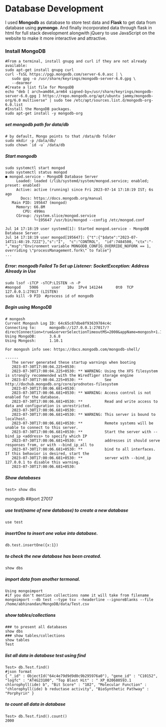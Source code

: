 # Database Development

I used **Mongodb** as database to store test data and **Flask** to get data from database using **pymongo**. And finally incorporated data through flask in html for full stack development alongwith jQuery to use JavaScript on the website to make it more interactive and attractive.

### Install MongoDB 
```
#From a terminal, install gnupg and curl if they are not already available:
sudo apt-get install gnupg curl
curl -fsSL https://pgp.mongodb.com/server-6.0.asc | \
   sudo gpg -o /usr/share/keyrings/mongodb-server-6.0.gpg \
   --dearmor
#Create a list file for MongoDB
echo "deb [ arch=amd64,arm64 signed-by=/usr/share/keyrings/mongodb-server-6.0.gpg ] https://repo.mongodb.org/apt/ubuntu jammy/mongodb-org/6.0 multiverse" | sudo tee /etc/apt/sources.list.d/mongodb-org-6.0.list
#Install the MongoDB packages.
sudo apt-get install -y mongodb-org
```

##### set mongodb path for data/db
```
# by default, Mongo points to that /data/db folder
sudo mkdir -p /data/db/
sudo chown `id -u` /data/db
```
##### Start mongodb
```
sudo systemctl start mongod
sudo systemctl status mongod
● mongod.service - MongoDB Database Server
     Loaded: loaded (/lib/systemd/system/mongod.service; enabled; preset: enabled)
     Active: active (running) since Fri 2023-07-14 17:18:19 IST; 6s ago
       Docs: https://docs.mongodb.org/manual
   Main PID: 195647 (mongod)
     Memory: 66.8M
        CPU: 499ms
     CGroup: /system.slice/mongod.service
             └─195647 /usr/bin/mongod --config /etc/mongod.conf

Jul 14 17:18:19 user systemd[1]: Started mongod.service - MongoDB Database Server.
Jul 14 17:18:19 user mongod[195647]: {"t":{"$date":"2023-07-14T11:48:19.722Z"},"s":"I",  "c":"CONTROL",  "id":7484500, "ctx":"-","msg":"Environment variable MONGODB_CONFIG_OVERRIDE_NOFORK == 1, overriding \"processManagement.fork\" to false"}
...
```
##### Error: mongodb Failed To Set up Listener: SocketException: Address Already in Use
```
sudo lsof -iTCP -sTCP:LISTEN -n -P
#mongod    5986      user   10u  IPv4 141244      0t0  TCP 127.0.0.1:27017 (LISTEN)
sudo kill -9 PID  #process id of mongodb 
```
##### Begin using MongoDB
```
# mongosh
Current Mongosh Log ID:	64c65c87dbe8f93639784c4c
Connecting to:		mongodb://127.0.0.1:27017/?directConnection=true&serverSelectionTimeoutMS=2000&appName=mongosh+1.10.1
Using MongoDB:		3.6.8
Using Mongosh:		1.10.1

For mongosh info see: https://docs.mongodb.com/mongodb-shell/

------
   The server generated these startup warnings when booting
   2023-07-30T17:00:04.225+0530: 
   2023-07-30T17:00:04.225+0530: ** WARNING: Using the XFS filesystem is strongly recommended with the WiredTiger storage engine
   2023-07-30T17:00:04.225+0530: **          See http://dochub.mongodb.org/core/prodnotes-filesystem
   2023-07-30T17:00:06.681+0530: 
   2023-07-30T17:00:06.681+0530: ** WARNING: Access control is not enabled for the database.
   2023-07-30T17:00:06.681+0530: **          Read and write access to data and configuration is unrestricted.
   2023-07-30T17:00:06.681+0530: 
   2023-07-30T17:00:06.681+0530: ** WARNING: This server is bound to localhost.
   2023-07-30T17:00:06.681+0530: **          Remote systems will be unable to connect to this server.
   2023-07-30T17:00:06.681+0530: **          Start the server with --bind_ip <address> to specify which IP
   2023-07-30T17:00:06.681+0530: **          addresses it should serve responses from, or with --bind_ip_all to
   2023-07-30T17:00:06.681+0530: **          bind to all interfaces. If this behavior is desired, start the
   2023-07-30T17:00:06.681+0530: **          server with --bind_ip 127.0.0.1 to disable this warning.
   2023-07-30T17:00:06.681+0530:
```
##### Show databases
```
test> show dbs
```

mongodb ##port 27017
##### use test(name of new database) to create a new database
```
use test
```
##### insertOne to insert one value into database.
```
db.test.insertOne({x:1})
```
##### to check the new database has been created.
```
show dbs
```
##### import data from another termonal.
```
Using mongoimport
#if you don't mention collections name it will take from filename
mongoimport --db test --type tsv --headerline --ignoreBlanks --file /home/abhinandan/MongoDB/data/Test.csv
```
##### show tables/collections
```
### to present all databases
show dbs 
### show tables/collections
show tables
Test
```
##### list all data in database test using find
```
Test> db.Test.find()
#json format
{ "_id" : ObjectId("64c4e79d9d9d0c9b295976a0"), "gene_id" : "C10152", "logfc" : "AT4G23100", "Top Blast Hit" : " XP_020680593.1 chlorophyll(ide) b", "Bit Score" : "102", "Molecular Function" : "chlorophyll(ide) b reductase activity", "BioSynthetic Pathway" : "Porphyrin" }
```
##### to count all data in database
```
Test> db.Test.find().count()
2000
```

